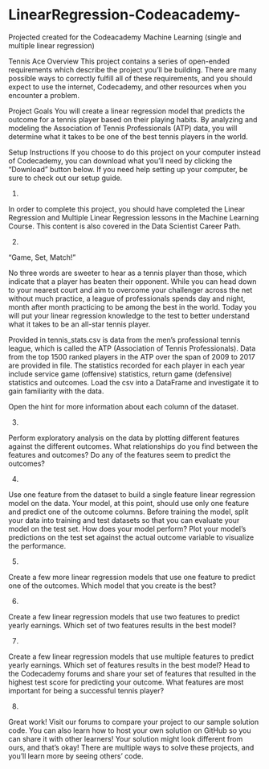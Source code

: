 # LinearRegression-Codeacademy-
Projected created for the Codeacademy Machine Learning (single and multiple linear regression) 


Tennis Ace
Overview
This project contains a series of open-ended requirements which describe the project you’ll be building. There are many possible ways to correctly fulfill all of these requirements, and you should expect to use the internet, Codecademy, and other resources when you encounter a problem.

Project Goals
You will create a linear regression model that predicts the outcome for a tennis player based on their playing habits. By analyzing and modeling the Association of Tennis Professionals (ATP) data, you will determine what it takes to be one of the best tennis players in the world.

Setup Instructions
If you choose to do this project on your computer instead of Codecademy, you can download what you’ll need by clicking the “Download” button below. If you need help setting up your computer, be sure to check out our setup guide.


1.
In order to complete this project, you should have completed the Linear Regression and Multiple Linear Regression lessons in the Machine Learning Course. This content is also covered in the Data Scientist Career Path.


2.
“Game, Set, Match!”

No three words are sweeter to hear as a tennis player than those, which indicate that a player has beaten their opponent. While you can head down to your nearest court and aim to overcome your challenger across the net without much practice, a league of professionals spends day and night, month after month practicing to be among the best in the world. Today you will put your linear regression knowledge to the test to better understand what it takes to be an all-star tennis player.

Provided in tennis_stats.csv is data from the men’s professional tennis league, which is called the ATP (Association of Tennis Professionals). Data from the top 1500 ranked players in the ATP over the span of 2009 to 2017 are provided in file. The statistics recorded for each player in each year include service game (offensive) statistics, return game (defensive) statistics and outcomes. Load the csv into a DataFrame and investigate it to gain familiarity with the data.

Open the hint for more information about each column of the dataset.

3.
Perform exploratory analysis on the data by plotting different features against the different outcomes. What relationships do you find between the features and outcomes? Do any of the features seem to predict the outcomes?

4.
Use one feature from the dataset to build a single feature linear regression model on the data. Your model, at this point, should use only one feature and predict one of the outcome columns. Before training the model, split your data into training and test datasets so that you can evaluate your model on the test set. How does your model perform? Plot your model’s predictions on the test set against the actual outcome variable to visualize the performance.

5.
Create a few more linear regression models that use one feature to predict one of the outcomes. Which model that you create is the best?

6.
Create a few linear regression models that use two features to predict yearly earnings. Which set of two features results in the best model?

7.
Create a few linear regression models that use multiple features to predict yearly earnings. Which set of features results in the best model?
Head to the Codecademy forums and share your set of features that resulted in the highest test score for predicting your outcome. What features are most important for being a successful tennis player?


8.
Great work! Visit our forums to compare your project to our sample solution code. You can also learn how to host your own solution on GitHub so you can share it with other learners! Your solution might look different from ours, and that’s okay! There are multiple ways to solve these projects, and you’ll learn more by seeing others’ code.
